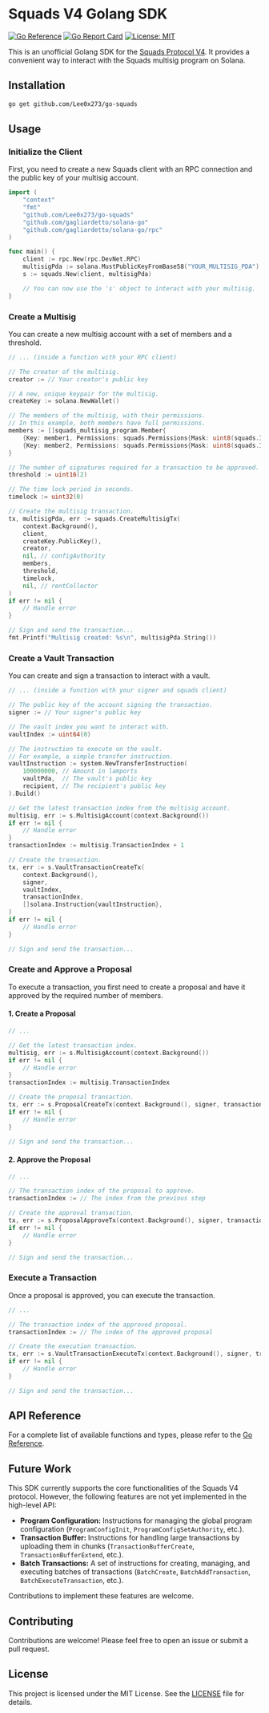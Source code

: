 # Squads V4 Golang SDK

[![Go Reference](https://pkg.go.dev/badge/github.com/Lee0x273/go-squads.svg)](https://pkg.go.dev/github.com/Lee0x273/go-squads)
[![Go Report Card](https://goreportcard.com/badge/github.com/Lee0x273/go-squads)](https://goreportcard.com/report/github.com/Lee0x273/go-squads)
[![License: MIT](https://img.shields.io/badge/License-MIT-yellow.svg)](https://opensource.org/licenses/MIT)

This is an unofficial Golang SDK for the [Squads Protocol V4](https://squads.so/). It provides a convenient way to interact with the Squads multisig program on Solana.

## Installation

```bash
go get github.com/Lee0x273/go-squads
```

## Usage

### Initialize the Client

First, you need to create a new Squads client with an RPC connection and the public key of your multisig account.

```go
import (
	"context"
	"fmt"
	"github.com/Lee0x273/go-squads"
	"github.com/gagliardetto/solana-go"
	"github.com/gagliardetto/solana-go/rpc"
)

func main() {
	client := rpc.New(rpc.DevNet.RPC)
	multisigPda := solana.MustPublicKeyFromBase58("YOUR_MULTISIG_PDA")
	s := squads.New(client, multisigPda)

	// You can now use the 's' object to interact with your multisig.
}
```

### Create a Multisig

You can create a new multisig account with a set of members and a threshold.

```go
// ... (inside a function with your RPC client)

// The creator of the multisig.
creator := // Your creator's public key

// A new, unique keypair for the multisig.
createKey := solana.NewWallet()

// The members of the multisig, with their permissions.
// In this example, both members have full permissions.
members := []squads_multisig_program.Member{
    {Key: member1, Permissions: squads.Permissions{Mask: uint8(squads.Initiate | squads.Vote | squads.Execute)}},
    {Key: member2, Permissions: squads.Permissions{Mask: uint8(squads.Initiate | squads.Vote | squads.Execute)}},
}

// The number of signatures required for a transaction to be approved.
threshold := uint16(2)

// The time lock period in seconds.
timelock := uint32(0)

// Create the multisig transaction.
tx, multisigPda, err := squads.CreateMultisigTx(
    context.Background(),
    client,
    createKey.PublicKey(),
    creator,
    nil, // configAuthority
    members,
    threshold,
    timelock,
    nil, // rentCollector
)
if err != nil {
    // Handle error
}

// Sign and send the transaction...
fmt.Printf("Multisig created: %s\n", multisigPda.String())
```


### Create a Vault Transaction

You can create and sign a transaction to interact with a vault.

```go
// ... (inside a function with your signer and squads client)

// The public key of the account signing the transaction.
signer := // Your signer's public key

// The vault index you want to interact with.
vaultIndex := uint64(0)

// The instruction to execute on the vault.
// For example, a simple transfer instruction.
vaultInstruction := system.NewTransferInstruction(
    100000000, // Amount in lamports
    vaultPda,  // The vault's public key
    recipient, // The recipient's public key
).Build()

// Get the latest transaction index from the multisig account.
multisig, err := s.MultisigAccount(context.Background())
if err != nil {
    // Handle error
}
transactionIndex := multisig.TransactionIndex + 1

// Create the transaction.
tx, err := s.VaultTransactionCreateTx(
    context.Background(),
    signer,
    vaultIndex,
    transactionIndex,
    []solana.Instruction{vaultInstruction},
)
if err != nil {
    // Handle error
}

// Sign and send the transaction...
```

### Create and Approve a Proposal

To execute a transaction, you first need to create a proposal and have it approved by the required number of members.

#### 1. Create a Proposal

```go
// ...

// Get the latest transaction index.
multisig, err := s.MultisigAccount(context.Background())
if err != nil {
    // Handle error
}
transactionIndex := multisig.TransactionIndex

// Create the proposal transaction.
tx, err := s.ProposalCreateTx(context.Background(), signer, transactionIndex)
if err != nil {
    // Handle error
}

// Sign and send the transaction...
```

#### 2. Approve the Proposal

```go
// ...

// The transaction index of the proposal to approve.
transactionIndex := // The index from the previous step

// Create the approval transaction.
tx, err := s.ProposalApproveTx(context.Background(), signer, transactionIndex)
if err != nil {
    // Handle error
}

// Sign and send the transaction...
```

### Execute a Transaction

Once a proposal is approved, you can execute the transaction.

```go
// ...

// The transaction index of the approved proposal.
transactionIndex := // The index of the approved proposal

// Create the execution transaction.
tx, err := s.VaultTransactionExecuteTx(context.Background(), signer, transactionIndex)
if err != nil {
    // Handle error
}

// Sign and send the transaction...
```

## API Reference

For a complete list of available functions and types, please refer to the [Go Reference](https://pkg.go.dev/github.com/Lee0x273/go-squads).

## Future Work

This SDK currently supports the core functionalities of the Squads V4 protocol. However, the following features are not yet implemented in the high-level API:

*   **Program Configuration:** Instructions for managing the global program configuration (`ProgramConfigInit`, `ProgramConfigSetAuthority`, etc.).
*   **Transaction Buffer:** Instructions for handling large transactions by uploading them in chunks (`TransactionBufferCreate`, `TransactionBufferExtend`, etc.).
*   **Batch Transactions:** A set of instructions for creating, managing, and executing batches of transactions (`BatchCreate`, `BatchAddTransaction`, `BatchExecuteTransaction`, etc.).

Contributions to implement these features are welcome.

## Contributing

Contributions are welcome! Please feel free to open an issue or submit a pull request.

## License

This project is licensed under the MIT License. See the [LICENSE](LICENSE) file for details.

